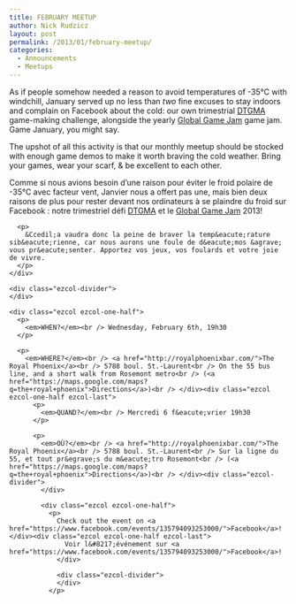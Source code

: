 ```yaml
---
title: FEBRUARY MEETUP
author: Nick Rudzicz
layout: post
permalink: /2013/01/february-meetup/
categories:
  - Announcements
  - Meetups
---
```

<div class="ezcol ezcol-one-half">
  <p>
    As if people somehow needed a reason to avoid temperatures of -35&deg;C with windchill, January served up no less than <em>two</em> fine excuses to stay indoors and complain on Facebook about the cold: our own trimestrial <a href="http://oldforum.mrgs.ca/index.php/topic,72.0.html">DTGMA</a> game-making challenge, alongside the yearly <a href="http://globalgamejam.org/">Global Game Jam</a> game jam. Game January, you might say.
  </p>
  
  <p>
    The upshot of all this activity is that our monthly meetup should be stocked with enough game demos to make it worth braving the cold weather. Bring your games, wear your scarf, &#038; be excellent to each other.</div><div class="ezcol ezcol-one-half ezcol-last">
      <p>
        Comme si nous avions besoin d&#8217;une raison pour &eacute;viter le froid polaire de -35&deg;C avec facteur vent, Janvier nous a offert pas une, mais bien deux raisons de plus pour rester devant nos ordinateurs &agrave; se plaindre du froid sur Facebook : notre trimestriel d&eacute;fi <a href="http://oldforum.mrgs.ca/index.php/topic,72.0.html">DTGMA</a> et le <a href="http://globalgamejam.org/">Global Game Jam</a> 2013!
      </p>
      
      <p>
        &Ccedil;a vaudra donc la peine de braver la temp&eacute;rature sib&eacute;rienne, car nous aurons une foule de d&eacute;mos &agrave; vous pr&eacute;senter. Apportez vos jeux, vos foulards et votre joie de vivre.
      </p>
    </div>
    
    <div class="ezcol-divider">
    </div>
    
    <div class="ezcol ezcol-one-half">
      <p>
        <em>WHEN?</em><br /> Wednesday, February 6th, 19h30
      </p>
      
      <p>
        <em>WHERE?</em><br /> <a href="http://royalphoenixbar.com/">The Royal Phoenix</a><br /> 5788 boul. St.-Laurent<br /> On the 55 bus line, and a short walk from Rosemont metro<br /> (<a href="https://maps.google.com/maps?q=the+royal+phoenix">Directions</a>)<br /> </div><div class="ezcol ezcol-one-half ezcol-last">
          <p>
            <em>QUAND?</em><br /> Mercredi 6 f&eacute;vrier 19h30
          </p>
          
          <p>
            <em>OÙ?</em><br /> <a href="http://royalphoenixbar.com/">The Royal Phoenix</a><br /> 5788 boul. St.-Laurent<br /> Sur la ligne du 55, et tout pr&egrave;s du m&eacute;tro Rosemont<br /> (<a href="https://maps.google.com/maps?q=the+royal+phoenix">Directions</a>)<br /> </div><div class="ezcol-divider">
            </div>
            
            <div class="ezcol ezcol-one-half">
              <p>
                Check out the event on <a href="https://www.facebook.com/events/135794093253000/">Facebook</a>!</div><div class="ezcol ezcol-one-half ezcol-last">
                  Voir l&#8217;événement sur <a href="https://www.facebook.com/events/135794093253000/">Facebook</a>!
                </div>
                
                <div class="ezcol-divider">
                </div>
              </p>